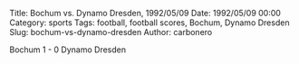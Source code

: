 Title: Bochum vs. Dynamo Dresden, 1992/05/09
Date: 1992/05/09 00:00
Category: sports
Tags: football, football scores, Bochum, Dynamo Dresden
Slug: bochum-vs-dynamo-dresden
Author: carbonero


Bochum 1 - 0 Dynamo Dresden
